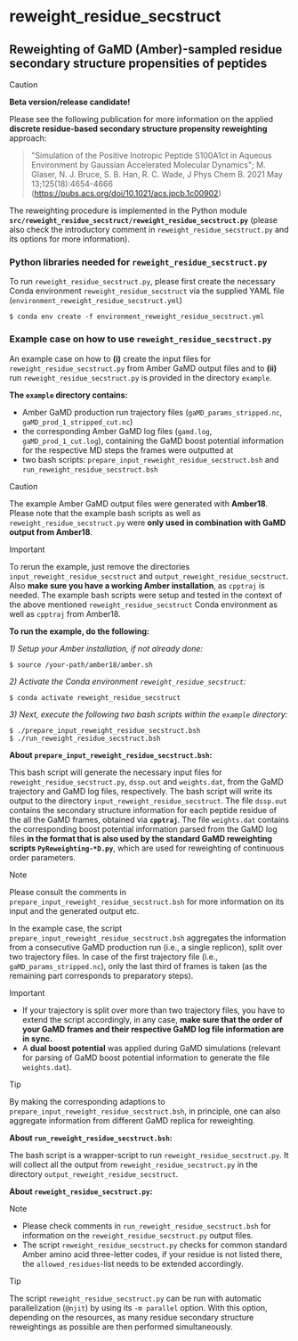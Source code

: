 # reweight_residue_secstruct
## Reweighting of GaMD (Amber)-sampled residue secondary structure propensities of peptides

>[!CAUTION]
>**Beta version/release candidate!**

Please see the following publication for more information on the applied **discrete residue-based secondary structure propensity reweighting** approach: 

> "Simulation of the Positive Inotropic Peptide S100A1ct in Aqueous Environment by Gaussian Accelerated Molecular Dynamics"; M. Glaser, N. J. Bruce, S. B. Han, R. C. Wade, J Phys Chem B. 2021 May 13;125(18):4654-4666 (https://pubs.acs.org/doi/10.1021/acs.jpcb.1c00902)

The reweighting procedure is implemented in the Python module **`src/reweight_residue_secstruct/reweight_residue_secstruct.py`** (please also check the introductory comment in `reweight_residue_secstruct.py` and its options for more information).

### Python libraries needed for `reweight_residue_secstruct.py`

To run `reweight_residue_secstruct.py`, please first create the necessary Conda environment `reweight_residue_secstruct` via the supplied YAML file (`environment_reweight_residue_secstruct.yml`)
```
$ conda env create -f environment_reweight_residue_secstruct.yml
```

### Example case on how to use `reweight_residue_secstruct.py`

An example case on how to **(i)** create the input files for `reweight_residue_secstruct.py` from Amber GaMD output files and to **(ii)** run `reweight_residue_secstruct.py` is provided in the directory `example`.

**The `example` directory contains:** 
* Amber GaMD production run trajectory files (`gaMD_params_stripped.nc`, `gaMD_prod_1_stripped_cut.nc`)
* the corresponding Amber GaMD log files (`gamd.log`, `gaMD_prod_1_cut.log`), containing the GaMD boost potential information for the respective MD steps the frames were outputted at
* two bash scripts: `prepare_input_reweight_residue_secstruct.bsh` and `run_reweight_residue_secstruct.bsh`

> [!CAUTION]
> The example Amber GaMD output files were generated with **Amber18**. 
> Please note that the example bash scripts as well as `reweight_residue_secstruct.py` were **only used in combination with GaMD output from Amber18**.

> [!IMPORTANT]
> To rerun the example, just remove the directories `input_reweight_residue_secstruct` and `output_reweight_residue_secstruct`.
> Also **make sure you have a working Amber installation**, as `cpptraj` is needed.
> The example bash scripts were setup and tested in the context of the above mentioned `reweight_residue_secstruct` Conda environment as well as `cpptraj` from Amber18.

**To run the example, do the following:**

*1) Setup your Amber installation, if not already done:*

```
$ source /your-path/amber18/amber.sh 
```

*2) Activate the Conda environment `reweight_residue_secstruct`:* 

```
$ conda activate reweight_residue_secstruct
```

*3) Next, execute the following two bash scripts within the `example` directory:*

```
$ ./prepare_input_reweight_residue_secstruct.bsh
$ ./run_reweight_residue_secstruct.bsh
```

**About `prepare_input_reweight_residue_secstruct.bsh`:**

This bash script will generate the necessary input files for `reweight_residue_secstruct.py`, `dssp.out` and `weights.dat`, from the GaMD trajectory and GaMD log files, respectively.
The bash script will write its output to the directory `input_reweight_residue_secstruct`.
The file `dssp.out` contains the secondary structure information for each peptide residue of the all the GaMD frames, obtained via **`cpptraj`**.
The file `weights.dat` contains the corresponding boost potential information parsed from the GaMD log files **in the format that is also used by the standard GaMD reweighting scripts `PyReweighting-*D.py`**, which are used for reweighting of continuous order parameters.

> [!NOTE]
> Please consult the comments in `prepare_input_reweight_residue_secstruct.bsh` for more information on its input and the generated output etc.

In the example case, the script `prepare_input_reweight_residue_secstruct.bsh` aggregates the information from a consecutive GaMD production run (i.e., a single replicon), split over two trajectory files.
In case of the first trajectory file (i.e., `gaMD_params_stripped.nc`), only the last third of frames is taken (as the remaining part corresponds to preparatory steps).

> [!IMPORTANT]
> * If your trajectory is split over more than two trajectory files, you have to extend the script accordingly, in any case, **make sure that the order of your GaMD frames and their respective GaMD log file information are in sync.**
> * A **dual boost potential** was applied during GaMD simulations (relevant for parsing of GaMD boost potential information to generate the file `weights.dat`).

> [!TIP]
> By making the corresponding adaptions to `prepare_input_reweight_residue_secstruct.bsh`, in principle, one can also aggregate information from different GaMD replica for reweighting.

**About `run_reweight_residue_secstruct.bsh`:**

The bash script is a wrapper-script to run `reweight_residue_secstruct.py`.
It will collect all the output from `reweight_residue_secstruct.py` in the directory `output_reweight_residue_secstruct`.

**About `reweight_residue_secstruct.py`:**

> [!NOTE]
> * Please check comments in `run_reweight_residue_secstruct.bsh` for information on the `reweight_residue_secstruct.py` output files.
> * The script `reweight_residue_secstruct.py` checks for common standard Amber amino acid three-letter codes, if your residue is not listed there, the `allowed_residues`-list needs to be extended accordingly. 

> [!TIP]
> The script `reweight_residue_secstruct.py` can be run with automatic parallelization (`@njit`) by using its `-m parallel` option.
> With this option, depending on the resources, as many residue secondary structure reweightings as possible are then performed simultaneously.
